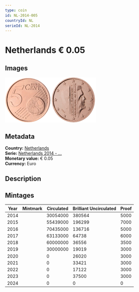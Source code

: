 ```yaml
---
type: coin
id: NL-2014-005
countryId: NL
serieId: NL-2014
---
```


# Netherlands € 0.05

## Images

<img src="../../../Images/common-2007-005.webp" height="150" alt="Front image"><img src="Images/netherlands-2014-005.webp" height="150" alt="Back image">

## Metadata

**Country:** [Netherlands](../index.md)\
**Serie:** [Netherlands 2014 - ...](index.md)\
**Monetary value:** € 0.05\
**Currency:** Euro

## Description

## Mintages

| Year | Mintmark | Circulated | Brilliant Uncirculated | Proof |
| ---- | -------- | ---------- | ---------------------- | ----- |
| 2014 |          | 30054000   | 380564                 | 5000  |
| 2015 |          | 55439000   | 196299                 | 7000  |
| 2016 |          | 70435000   | 136716                 | 5000  |
| 2017 |          | 63133000   | 64738                  | 6000  |
| 2018 |          | 60000000   | 36556                  | 3500  |
| 2019 |          | 30000000   | 19019                  | 3000  |
| 2020 |          | 0          | 26020                  | 3000  |
| 2021 |          | 0          | 33421                  | 3000  |
| 2022 |          | 0          | 17122                  | 3000  |
| 2023 |          | 0          | 37500                  | 3000  |
| 2024 |          | 0          | 0                      | 0     |

